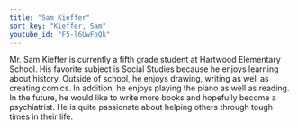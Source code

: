 ```yaml
---
title: "Sam Kieffer"
sort_key: "Kieffer, Sam"
youtube_id: "F5-l6UwFoQk"
---
```


Mr. Sam Kieffer is currently a fifth grade student at Hartwood Elementary School. His favorite subject is Social Studies because he enjoys learning about history. Outside of school, he enjoys drawing, writing as well as creating comics. In addition, he enjoys playing the piano as well as reading. In the future, he would like to write more books and hopefully become a psychiatrist. He is quite passionate about helping others through tough times in their life.
